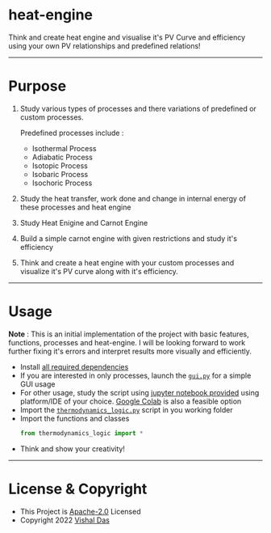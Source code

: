 # heat-engine
Think and create heat engine and visualise it's PV Curve and efficiency using your own PV relationships and predefined relations!

---
# Purpose

1. Study various types of processes and there variations of predefined or custom processes.

    Predefined processes include :
    - Isothermal Process
    - Adiabatic Process
    - Isotopic Process
    - Isobaric Process
    - Isochoric Process
1. Study the heat transfer, work done and change in internal energy of these processes and heat engine
1. Study Heat Enigine and Carnot Engine
1. Build a simple carnot engine with given restrictions and study it's efficiency
1. Think and create a heat engine with your custom processes and visualize it's PV curve along with it's efficiency.

---
# Usage

**Note** : This is an initial implementation of the project with basic features, functions, processes and heat-engine. I will be looking forward to work further fixing it's errors and interpret results more visually and efficiently.

- Install [all required dependencies](requirements.txt)
- If you are interested in only processes, launch the [`gui.py`](gui.py) for a simple GUI usage
- For other usage, study the script using [jupyter notebook provided](heat_engine.ipynb) using platform/IDE of your choice. [Google Colab](https://research.google.com/colaboratory/) is also a feasible option
- Import the [`thermodynamics_logic.py`](thermodynamics_logic.py) script in you working folder
- Import the functions and classes
    ```python
    from thermodynamics_logic import *
    ```
- Think and show your creativity!

---

# License & Copyright

  - This Project is [Apache-2.0](./LICENSE) Licensed
  - Copyright 2022 [Vishal Das](https://github.com/dvishal485)
